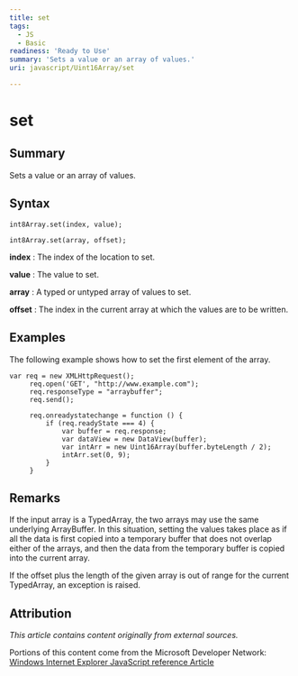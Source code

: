 ```yaml
---
title: set
tags:
  - JS
  - Basic
readiness: 'Ready to Use'
summary: 'Sets a value or an array of values.'
uri: javascript/Uint16Array/set

---
```

# set

## Summary

Sets a value or an array of values.

## Syntax

    int8Array.set(index, value);

    int8Array.set(array, offset);

**index**
:   The index of the location to set.

**value**
:   The value to set.

**array**
:   A typed or untyped array of values to set.

**offset**
:   The index in the current array at which the values are to be written.

## Examples

The following example shows how to set the first element of the array.

``` {.js}
var req = new XMLHttpRequest();
     req.open('GET', "http://www.example.com");
     req.responseType = "arraybuffer";
     req.send();

     req.onreadystatechange = function () {
         if (req.readyState === 4) {
             var buffer = req.response;
             var dataView = new DataView(buffer);
             var intArr = new Uint16Array(buffer.byteLength / 2);
             intArr.set(0, 9);
         }
     }
```

## Remarks

If the input array is a TypedArray, the two arrays may use the same underlying ArrayBuffer. In this situation, setting the values takes place as if all the data is first copied into a temporary buffer that does not overlap either of the arrays, and then the data from the temporary buffer is copied into the current array.

If the offset plus the length of the given array is out of range for the current TypedArray, an exception is raised.

## Attribution

*This article contains content originally from external sources.*

Portions of this content come from the Microsoft Developer Network: [Windows Internet Explorer JavaScript reference Article](http://msdn.microsoft.com/en-us/library/ie/yek4tbz0%28v=vs.94%29.aspx)

